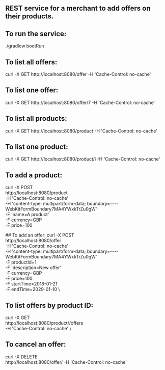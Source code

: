 ## REST service for a merchant to add offers on their products.

## To run the service:
./gradlew bootRun

## To list all offers:
curl -X GET http://localhost:8080/offer -H 'Cache-Control: no-cache' 

## To list one offer:
curl -X GET http://localhost:8080/offer/7<ID> -H 'Cache-Control: no-cache'

## To list all products:
curl -X GET http://localhost:8080/product -H 'Cache-Control: no-cache' 

## To list one product:
curl -X GET http://localhost:8080/product/i<ID> -H 'Cache-Control: no-cache'

## To add a product:
curl -X POST \
  http://localhost:8080/product \
  -H 'Cache-Control: no-cache' \
  -H 'content-type: multipart/form-data; boundary=----WebKitFormBoundary7MA4YWxkTrZu0gW' \
  -F 'name=A product' \
  -F currency=GBP \
  -F price=100

## To add an offer:
curl -X POST \
  http://localhost:8080/offer \
  -H 'Cache-Control: no-cache' \
  -H 'content-type: multipart/form-data; boundary=----WebKitFormBoundary7MA4YWxkTrZu0gW' \
  -F productId=1 \
  -F 'description=New offer' \
  -F currency=GBP \
  -F price=100 \
  -F startTime=2018-01-21 \
  -F endTime=2029-01-10 \

## To list offers by product ID:
curl -X GET \
  http://localhost:8080/product/<ID>/offers \
  -H 'Cache-Control: no-cache' \

## To cancel an offer:
curl -X DELETE \
  http://localhost:8080/offer/<ID> -H 'Cache-Control: no-cache'


